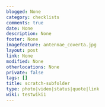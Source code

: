 ```yaml
---
blogged: None
category: checklists
comments: true
date: None
description: None
footer: None
imagefeature: antennae_coverta.jpg
layout: post
link: None
modified: None
otherlocations: None
private: false
tags: []
title: scratch-subfolder
type: photo|video|status|quote|link
wiki: testwiki1
---
```

<!--summary-->